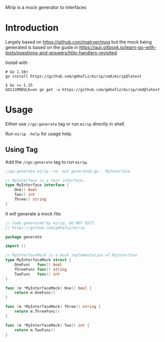 Mirip is a mock generator to interfaces

# Introduction

Largely based on https://github.com/matryer/moq but the mock being generated is
based on the guide in https://quii.gitbook.io/learn-go-with-tests/questions-and-answers/http-handlers-revisited

Install with

    # Go 1.16+
    go install https://github.com/gmhafiz/mirip/cmd/mirip@latest

    $ Go <= 1.15
    GO111MODULE=on go get -u https://github.com/gmhafiz/mirip/cmd@latest

# Usage

Either use `//go:generate` tag or run `mirip` directly in shell.

Run `mirip -help` for usage help.

## Using Tag

Add the `//go:generate` tag to run `mirip`.  

```go
//go:generate mirip -rm -out generated.go . MyInterface

// MyInterface is a test interface.
type MyInterface interface {
	One() bool
	Two() int
	Three() string
}
```

It will generate a mock file:
```go
// Code generated by mirip; DO NOT EDIT.
// https://github.com/gmhafiz/mirip

package generate

import ()

// MyInterfaceMock is a mock implementation of MyInterface.
type MyInterfaceMock struct {
	OneFunc   func() bool
	ThreeFunc func() string
	TwoFunc   func() int
}

func (m *MyInterfaceMock) One() bool {
	return m.OneFunc()
}

func (m *MyInterfaceMock) Three() string {
	return m.ThreeFunc()
}

func (m *MyInterfaceMock) Two() int {
	return m.TwoFunc()
}
```
